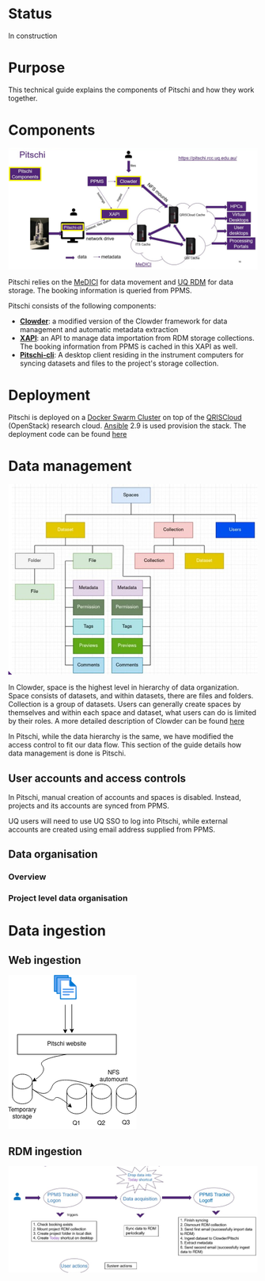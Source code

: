 # Status
In construction

# Purpose
This technical guide explains the components of Pitschi and how they work together.

# Components
![image](images/pitschi_components.png)

Pitschi relies on the [MeDICI](https://rcc.uq.edu.au/data-storage) for data movement and [UQ RDM](https://research.uq.edu.au/rmbt/uqrdm) for data storage. The booking information is queried from PPMS.

Pitschi consists of the following components:
* **[Clowder](github.com/UQ-RCC/clowder)**: a modified version of the Clowder framework for data management and automatic metadata extraction
* **[XAPI](github.com/UQ-RCC/xapi)**: an API to manage data importation from RDM storage collections. The booking information from PPMS is cached in this XAPI as well. 
* **[Pitschi-cli](github.com/UQ-RCC/pitschi-cli)**: A desktop client residing in the instrument computers for syncing datasets and files to the project's storage collection.  

# Deployment
Pitschi is deployed on a [Docker Swarm Cluster](https://docs.docker.com/engine/swarm/) on top of the [QRISCloud](https://www.qriscloud.org.au/) (OpenStack) research cloud. [Ansible](https://www.ansible.com/) 2.9 is used provision the stack. The deployment code can be found [here](https://github.com/UQ-RCC/ansible-swarm-clowder)




# Data management
![image](images/clowder_datamodel.png)

In Clowder, space is the highest level in hierarchy of data organization. Space consists of datasets, and within datasets, there are files and folders. Collection is a group of datasets. Users can generally create spaces by themselves and within each space and dataset, what users can do is limited by their roles. A more detailed description of Clowder can be found [here](https://clowder-framework.readthedocs.io/en/latest/userguide/ug_index.html)

In Pitschi, while the data hierarchy is the same, we have modified the access control to fit our data flow. This section of the guide details how data management is done is Pitschi.

## User accounts and access controls
In Pitschi, manual creation of accounts and spaces is disabled. Instead, projects and its accounts are synced from PPMS. 

UQ users will need to use UQ SSO to log into Pitschi, while external accounts are created using email address supplied from PPMS. 

## Data organisation

### Overview

### Project level data organisation

# Data ingestion

## Web ingestion
![image](images/webingestion.png)

## RDM ingestion
![image](images/rdm_ingestion.png)